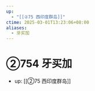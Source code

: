 ```yaml
---
up:
  - "[[②75 西印度群岛]]"
ctime: 2025-03-01T13:23:06+08:00
aliases:
  - 牙买加
---
```


# ②754 牙买加

- up: [[②75 西印度群岛]]
